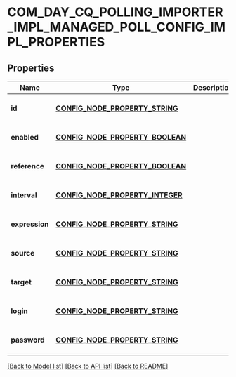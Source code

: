 # COM_DAY_CQ_POLLING_IMPORTER_IMPL_MANAGED_POLL_CONFIG_IMPL_PROPERTIES

## Properties
Name | Type | Description | Notes
------------ | ------------- | ------------- | -------------
**id** | [**CONFIG_NODE_PROPERTY_STRING**](configNodePropertyString.md) |  | [optional] [default to null]
**enabled** | [**CONFIG_NODE_PROPERTY_BOOLEAN**](configNodePropertyBoolean.md) |  | [optional] [default to null]
**reference** | [**CONFIG_NODE_PROPERTY_BOOLEAN**](configNodePropertyBoolean.md) |  | [optional] [default to null]
**interval** | [**CONFIG_NODE_PROPERTY_INTEGER**](configNodePropertyInteger.md) |  | [optional] [default to null]
**expression** | [**CONFIG_NODE_PROPERTY_STRING**](configNodePropertyString.md) |  | [optional] [default to null]
**source** | [**CONFIG_NODE_PROPERTY_STRING**](configNodePropertyString.md) |  | [optional] [default to null]
**target** | [**CONFIG_NODE_PROPERTY_STRING**](configNodePropertyString.md) |  | [optional] [default to null]
**login** | [**CONFIG_NODE_PROPERTY_STRING**](configNodePropertyString.md) |  | [optional] [default to null]
**password** | [**CONFIG_NODE_PROPERTY_STRING**](configNodePropertyString.md) |  | [optional] [default to null]

[[Back to Model list]](../README.md#documentation-for-models) [[Back to API list]](../README.md#documentation-for-api-endpoints) [[Back to README]](../README.md)


